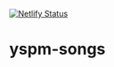 [![Netlify Status](https://api.netlify.com/api/v1/badges/ecd1a32c-eb26-4bd2-b0e1-1fe5cd71b4c5/deploy-status)](https://app.netlify.com/sites/yspm-songs/deploys)

# yspm-songs

